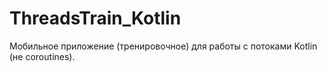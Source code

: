 # ThreadsTrain_Kotlin

Мобильное приложение (тренировочное) для работы с потоками Kotlin (не coroutines).
